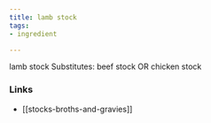 ```yaml
---
title: lamb stock
tags:
- ingredient

---
```

lamb stock Substitutes: beef stock OR chicken stock

### Links

* [[stocks-broths-and-gravies]]
